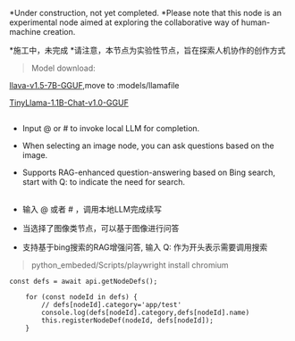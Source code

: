 *Under construction, not yet completed.
*Please note that this node is an experimental node aimed at exploring the collaborative way of human-machine creation.

*施工中，未完成
*请注意，本节点为实验性节点，旨在探索人机协作的创作方式

> Model download:

[llava-v1.5-7B-GGUF](https://huggingface.co/jartine/llava-v1.5-7B-GGUF/resolve/main/llava-v1.5-7b-q4.llamafile?download=true),move to :models/llamafile

[TinyLlama-1.1B-Chat-v1.0-GGUF](https://huggingface.co/jartine/TinyLlama-1.1B-Chat-v1.0-GGUF/tree/main)


## 
- Input @ or # to invoke local LLM for completion.

- When selecting an image node, you can ask questions based on the image.

- Supports RAG-enhanced question-answering based on Bing search, start with Q: to indicate the need for search.


## 


- 输入 @ 或者 # ，调用本地LLM完成续写

- 当选择了图像类节点，可以基于图像进行问答

- 支持基于bing搜索的RAG增强问答, 输入 Q: 作为开头表示需要调用搜索



> python_embeded/Scripts/playwright install chromium



<!-- 改进节点分类 -->
	const defs = await api.getNodeDefs();
		
		for (const nodeId in defs) {
			// defs[nodeId].category='app/test'
			console.log(defs[nodeId].category,defs[nodeId].name)
			this.registerNodeDef(nodeId, defs[nodeId]);
		}
